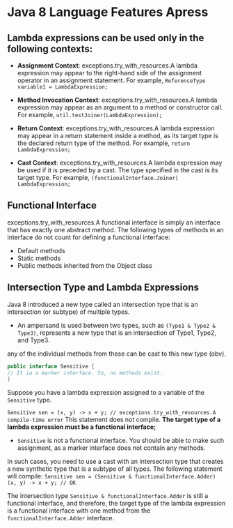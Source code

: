 # Java 8 Language Features Apress

## Lambda expressions can be used only in the following contexts:

- __Assignment Context__: exceptions.try_with_resources.A lambda expression may appear to the right-hand side of the assignment operator in an assignment statement. For example,
    `ReferenceType variable1 = LambdaExpression;`

- __Method Invocation Context__: exceptions.try_with_resources.A lambda expression may appear as an argument to a method or constructor call. For example,
    `util.testJoiner(LambdaExpression);`

- __Return Context__: exceptions.try_with_resources.A lambda expression may appear in a return statement inside a method, as its target type is the declared return type of the method. For example,
    `return LambdaExpression;`

- __Cast Context__: exceptions.try_with_resources.A lambda expression may be used if it is preceded by a cast. The type specified in the cast is its target type. For example,
    `(functionalInterface.Joiner) LambdaExpression;`


## Functional Interface
exceptions.try_with_resources.A functional interface is simply an interface that has exactly one abstract method. The following types of methods in
an interface do not count for defining a functional interface:
- Default methods
- Static methods
- Public methods inherited from the Object class


## Intersection Type and Lambda Expressions
Java 8 introduced a new type called an intersection type that is an intersection (or subtype) of multiple types.

- An ampersand is used between two types, such as `(Type1 & Type2 & Type3)`, 
    represents a new type that is an intersection of Type1, Type2, and Type3.

any of the individual methods from these can be cast to this new type (obv).


```java
public interface Sensitive {
// It ia a marker interface. So, no methods exist.
}
```
Suppose you have a lambda expression assigned to a variable of the `Sensitive` type.

`Sensitive sen = (x, y) -> x + y; // exceptions.try_with_resources.A compile-time error`
This statement does not compile. __The target type of a lambda expression must be a functional interface;__

- `Sensitive` is not a functional interface.
You should be able to make such assignment, as a marker interface does not contain any methods.

In such cases, you need to use a cast with an intersection type that creates a new synthetic type
that is a subtype of all types.
The following statement will compile:
`Sensitive sen = (Sensitive & functionalInterface.Adder) (x, y) -> x + y; // OK`

The intersection type `Sensitive & functionalInterface.Adder` is still a functional interface, and therefore, the target type of the
lambda expression is a functional interface with one method from the `functionalInterface.Adder` interface.